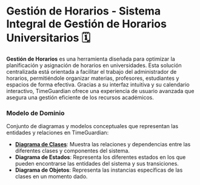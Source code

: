 # Gestión de Horarios - Sistema Integral de Gestión de Horarios Universitarios 🗓️

**Gestión de Horarios** es una herramienta diseñada para optimizar la planificación y asignación de horarios en universidades. Esta solución centralizada está orientada a facilitar el trabajo del administrador de horarios, permitiéndole organizar materias, profesores, estudiantes y espacios de forma efectiva. Gracias a su interfaz intuitiva y su calendario interactivo, TimeGuardian ofrece una experiencia de usuario avanzada que asegura una gestión eficiente de los recursos académicos.

### Modelo de Dominio
Conjunto de diagramas y modelos conceptuales que representan las entidades y relaciones en TimeGuardian:
- **[Diagrama de Clases](/images/modelosUML/modelosUML/DiagramaDeClases.png)**: Muestra las relaciones y dependencias entre las diferentes clases y componentes del sistema.
- **Diagrama de Estados**: Representa los diferentes estados en los que pueden encontrarse las entidades del sistema y sus transiciones.
- **Diagrama de Objetos**: Representa las instancias específicas de las clases en un momento dado.
  
